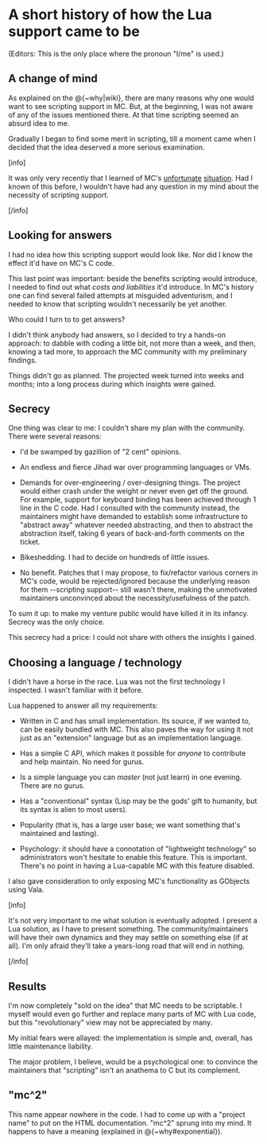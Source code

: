 A short history of how the Lua support came to be
=================================================

(Editors: This is the only place where the pronoun "I/me" is used.)

A change of mind
----------------

As explained on the @{~why|wiki}, there are many reasons why one would
want to see scripting support in MC. But, at the beginning, I was
not aware of any of the issues mentioned there. At that time scripting
seemed an absurd idea to me.

Gradually I began to find some merit in scripting, till a moment came
when I decided that the idea deserved a more serious examination.

[info]

It was only very recently that I learned of MC's
[unfortunate](https://mail.gnome.org/archives/mc-devel/2014-November/msg00000.html)
[situation](http://www.midnight-commander.org/ticket/3004).
Had I known of this before, I wouldn't have had any question in my mind
about the necessity of scripting support.

[/info]

Looking for answers
-------------------

I had no idea how this scripting support would look like. Nor did I know
the effect it'd have on MC's C code.

This last point was important: beside the benefits scripting would
introduce, I needed to find out what *costs and liabilities* it'd
introduce. In MC's history one can find several failed attempts at
misguided adventurism, and I needed to know that scripting wouldn't
necessarily be yet another.

Who could I turn to to get answers?

I didn't think anybody had answers, so I decided to try a hands-on
approach: to dabble with coding a little bit, not more than a week, and
then, knowing a tad more, to approach the MC community with my
preliminary findings.

Things didn't go as planned. The projected week turned into weeks and
months; into a long process during which insights were gained.


Secrecy
-------

One thing was clear to me: I couldn't share my plan with the community.
There were several reasons:

- I'd be swamped by gazillion of "2 cent" opinions.

- An endless and fierce Jihad war over programming languages or VMs.

- Demands for over-engineering / over-designing things. The project
would either crash under the weight or never even get off the ground.
For example, support for keyboard binding has been achieved through 1
line in the C code. Had I consulted with the community instead, the
maintainers might have demanded to establish some infrastructure to
"abstract away" whatever needed abstracting, and then to abstract the
abstraction itself, taking 6 years of back-and-forth comments on the
ticket.

- Bikeshedding. I had to decide on hundreds of little issues.

- No benefit. Patches that I may propose, to fix/refactor various corners
in MC's code, would be rejected/ignored because the underlying reason for
them --scripting support-- still wasn't there, making the unmotivated
maintainers unconvinced about the necessity/usefulness of the patch.

To sum it up: to make my venture public would have killed it in its
infancy. Secrecy was the only choice.

This secrecy had a price: I could not share with others the insights I gained.

Choosing a language / technology
--------------------------------

I didn't have a horse in the race. Lua was not the first technology I
inspected. I wasn't familiar with it before.

Lua happened to answer all my requirements:

- Written in C and has small implementation. Its source, if we wanted to,
can be easily bundled with MC. This also paves the way for using
it not just as an "extension" language but as an implementation language.

- Has a simple C API, which makes it possible for *anyone* to contribute and help maintain. No need for gurus.

- Is a simple language you can *master* (not just learn) in one evening. There are no gurus.

- Has a "conventional" syntax (Lisp may be the gods' gift to humanity, but its
syntax is alien to most users).

- Popularity (that is, has a large user base; we want something that's maintained and lasting).

- Psychology: it should have a connotation of "lightweight technology"
so administrators won't hesitate to enable this feature. This is important. There's
no point in having a Lua-capable MC with this feature disabled.

I also gave consideration to only exposing MC's functionality as
GObjects using Vala.

[info]

It's not very important to me what solution is eventually adopted. I
present a Lua solution, as I have to present
something. The community/maintainers will have their own
dynamics and they may settle on something else (if at all). I'm only
afraid they'll take a years-long road that will end in nothing.

[/info]

Results
-------

I'm now completely "sold on the idea" that MC needs to be scriptable. I
myself would even go further and replace many parts of MC with Lua code,
but this "revolutionary" view may not be appreciated by many.

My initial fears were allayed: the implementation is simple and,
overall, has little maintenance liability.

The major problem, I believe, would be a psychological one: to convince
the maintainers that "scripting" isn't an anathema to C but its
complement.


"mc^2"
------

This name appear nowhere in the code. I had to come up with a "project
name" to put on the HTML documentation. "mc^2" sprung into my mind. It
happens to have a meaning (explained in @{~why#exponential}).
